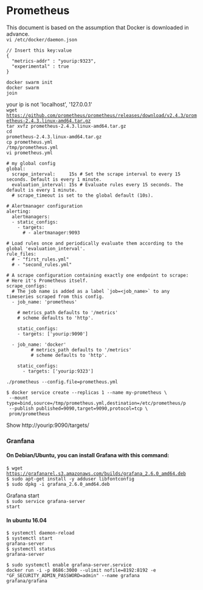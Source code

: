 # Prometheus

This document is based on the assumption that Docker is downloaded in advance.</br>
<code>vi /etc/docker/daemon.json</code></br>
```
// Insert this key:value
{
  "metrics-addr" : "yourip:9323",
  "experimental" : true
}
```
<code>docker swarm init</code></br>
<code>docker swarm join</code></br>

your ip is not 'localhost', '127.0.0.1'</br>
<code>wget https://github.com/prometheus/prometheus/releases/download/v2.4.3/prometheus-2.4.3.linux-amd64.tar.gz</code></br>
<code>tar xvfz prometheus-2.4.3.linux-amd64.tar.gz</code></br>
<code>cd prometheus-2.4.3.linux-amd64.tar.gz</code></br>
<code>cp prometheus.yml /tmp/prometheus.yml</code></br>
<code>vi prometheus.yml</code></br>
```
# my global config
global:
  scrape_interval:     15s # Set the scrape interval to every 15 seconds. Default is every 1 minute.
  evaluation_interval: 15s # Evaluate rules every 15 seconds. The default is every 1 minute.
  # scrape_timeout is set to the global default (10s).

# Alertmanager configuration
alerting:
  alertmanagers:
  - static_configs:
    - targets:
      # - alertmanager:9093

# Load rules once and periodically evaluate them according to the global 'evaluation_interval'.
rule_files:
  # - "first_rules.yml"
  # - "second_rules.yml"

# A scrape configuration containing exactly one endpoint to scrape:
# Here it's Prometheus itself.
scrape_configs:
  # The job name is added as a label `job=<job_name>` to any timeseries scraped from this config.
  - job_name: 'prometheus'

    # metrics_path defaults to '/metrics'
    # scheme defaults to 'http'.

    static_configs:
    - targets: ['yourip:9090']

  - job_name: 'docker'
         # metrics_path defaults to '/metrics'
         # scheme defaults to 'http'.

    static_configs:
      - targets: ['yourip:9323']
```
<code>./prometheus --config.file=prometheus.yml</code></br>

```
$ docker service create --replicas 1 --name my-prometheus \
 --mount type=bind,source=/tmp/prometheus.yml,destination=/etc/prometheus/p
 --publish published=9090,target=9090,protocol=tcp \
 prom/prometheus
 ```
 
 Show http://yourip:9090/targets/
 
 ### Granfana
#### On Debian/Ubuntu, you can install Grafana with this command: </br>
  <code>$ wget https://grafanarel.s3.amazonaws.com/builds/grafana_2.6.0_amd64.deb</code></br>
  <code>$ sudo apt-get install -y adduser libfontconfig</code></br>
  <code>$ sudo dpkg -i grafana_2.6.0_amd64.deb</code></br>

Grafana start</br>
  <code>$ sudo service grafana-server start</code></br>
  
#### In ubuntu 16.04</br>
  <code>$ systemctl daemon-reload</code></br>
  <code>$ systemctl start grafana-server</code></br>
  <code>$ systemctl status grafana-server</code></br>
  
  <code>$ sudo systemctl enable grafana-server.service</code></br>
  <code>docker run -i -p 8686:3000 --ulimit nofile=8192:8192 -e "GF_SECURITY_ADMIN_PASSWORD=admin" --name grafana grafana/grafana</code></br>
</br>
 
 
